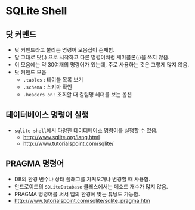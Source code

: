 # SQLite Shell

## 닷 커맨드
* 닷 커맨드라고 불리는 명령어 모음집이 존재함.
* 말 그대로 닷(.) 으로 시작하고 다른 명령어처럼 세미콜론(;)을 쓰지 않음.
* 이 모음에는 약 30여개의 명령어가 있는데, 주로 사용하는 것은 그렇게 많지 않음.
* 닷 커맨드 모음
  * `.tables` : 테이블 목록 보기
  * `.schema` :  스키마 확인
  * `.headers on` : 조회할 때 칼럼명 헤더를 보는 옵션

## 데이터베이스 명령어 실행
* `sqlite shell`에서 다양한 데이터베이스 명령어를 실행할 수 있음.
  * http://www.sqlite.org/lang.html
  * http://www.tutorialspoint.com/sqlite/

## PRAGMA 명령어
* DB의 환경 변수나 상태 플래그를 가져오거나 변경할 때 사용함.
* 안드로이드의 `SQLiteDatabase` 클래스에서는 메소드 개수가 많지 않음.
* PRAGMA 명령어를 써서 앱의 환경에 맞는 튜닝도 가능함.
* http://www.tutorialspoint.com/sqlite/sqlite_pragma.htm
